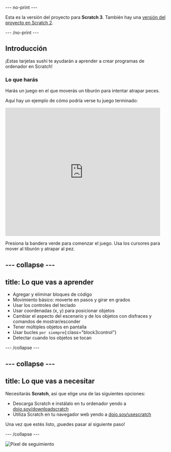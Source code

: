 --- no-print ---

Esta es la versión del proyecto para **Scratch 3**. También hay una [versión del proyecto en Scratch 2](https://projects.raspberrypi.org/es-ES/projects/cd-beginner-scratch-sushi-scratch2).

--- /no-print ---

## Introducción

¡Estas tarjetas sushi te ayudarán a aprender a crear programas de ordenador en Scratch!

### Lo que harás

Harás un juego en el que moverás un tiburón para intentar atrapar peces.

Aquí hay un ejemplo de cómo podría verse tu juego terminado:

<div class="scratch-preview">
  <iframe allowtransparency="true" width="485" height="402" src="https://scratch.mit.edu/projects/embed/390558907/?autostart=false" frameborder="0"></iframe>
</div>

Presiona la bandera verde para comenzar el juego. Usa los cursores para mover al tiburón y atrapar al pez.

--- collapse ---
---
title: Lo que vas a aprender
---

+ Agregar y eliminar bloques de código
+ Movimiento básico: moverte en pasos y girar en grados
+ Usar los controles del teclado
+ Usar coordenadas (x, y) para posicionar objetos
+ Cambiar el aspecto del escenario y de los objetos con disfraces y comandos de mostrar/esconder
+ Tener múltiples objetos en pantalla
+ Usar bucles `por siempre`{:class="block3control"}
+ Detectar cuando los objetos se tocan

--- /collapse ---

--- collapse ---
---
title: Lo que vas a necesitar
---

Necesitarás **Scratch**, así que elige una de las siguientes opciones:

+ Descarga Scratch e instálalo en tu ordenador yendo a [dojo.soy/downloadscratch](http://dojo.soy/downloadscratch)
+ Utiliza Scratch en tu navegador web yendo a [dojo.soy/usescratch](http://dojo.soy/usescratch)

Una vez que estés listo, ¡puedes pasar al siguiente paso!

--- /collapse ---

![Píxel de seguimiento](http://code.org/api/hour/begin_coderdojo_sushi.png)